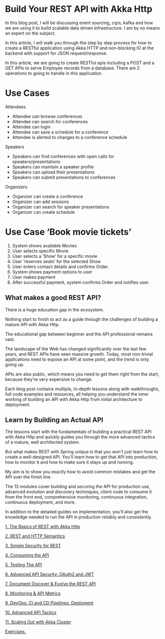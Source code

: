# Build Your REST API with Akka Http

In this blog post, I will be discussing event sourcing, cqrs, kafka and how we are using it to build scalable data driven infrastructure. I am by no means an expert on the subject.

In this article, I will walk you through the step by step process for how to create a RESTful application using Akka HTTP and non-blocking IO at the backend with support for JSON request/response.

In this article, we are going to create RESTful apis including a POST and a GET APIs to serve Employee records from a database. There are 2 operations to going to handle in this application.

# **Use Cases**

Attendees

- Attendee can browse conferences
- Attendee can search for conferences
- Attendee can login
- Attendee can save a schedule for a conference
- Attendee is alerted to changes to a conference schedule

Speakers

- Speakers can find conferences with open calls for speakers/presentations
- Speakers can maintain a speaker profile
- Speakers can upload their presentations
- Speakers can submit presentations to conferences

Organizers

- Organizer can create a conference
- Organizer can add sessions
- Organizer can search for speaker presentations
- Organizer can create schedule

# **Use Case ‘Book movie tickets’**

1. System shows available Movies
2. User selects specific Movie
3. User selects a ‘Show’ for a specific movie
4. User ‘reserves seats’ for the selected Show
5. User enters contact details and confirms Order.
6. System shows payment options to user
7. User makes payment
8. After successful payment, system confirms Order and notifies user.

## What makes a good REST API?

There is a huge education gap in the ecosystem.

Nothing start to finish to act as a guide through the challenges of building a mature API with Akka Http.

The educational gap between beginner and the API professional remains vast. 

The landscape of the Web has changed significantly over the last few years, and REST APIs have seen massive growth. Today, most non-trivial applications need to expose an API at some point, and the trend is only going up.

APIs are also public, which means you need to get them right from the start, because they're very expensive to change.

Each blog post contains multiple, in-depth lessons along with walkthroughs, full code examples and resources, all helping you understand the inner working of building an API with Akka Http from initial architecture to deployment. 

## Learn by Building an Actual API

The lessons start with the fundamentals of building a practical REST API with Akka Http and quickly guides you through the more advanced tactics of a mature, well architected system.

But what makes REST with Spring unique is that you won't just learn how to ​create a well-designed API. You'll learn how to get that API into production, how to monitor it and how to make sure it stays up and running.

My aim is to show you exactly how to avoid common mistakes and get the API over the finish line.

The 13 modules cover building and securing the API for production use, advanced evolution and discovery techniques, client code to consume it from the front end, comprehensive monitoring, continuous integration, continuous deployment, and more.

In addition to the detailed guides on implementation, you’ll also get the knowledge needed to run the API in production reliably and consistently.

[1. The Basics of REST with Akka Http ](./1-The-Basics-of-REST-with-Akka-Http-125e9923-29a9-4afc-a491-3a52d25a2a67.md)

[2. REST and HTTP Semantics](./2-REST-and-HTTP-Semantics-44e64bd7-073d-4217-87d0-e79d89432077.md)

[3. Simple Security for REST](./3-Simple-Security-for-REST-71342fe5-fa27-4090-9bf0-86dc8711e904.md)

[4. Consuming the API ](./4-Consuming-the-API-36bda02f-1619-4968-a505-ec445ab23f72.md)

[5. Testing The API](./5-Testing-The-API-3601c54a-8488-407a-8a0f-5cd71dd964dd.md)

[6. Advanced API Security: OAuth2 and JWT](./6-Advanced-API-Security-OAuth2-and-JWT-3f8e57d3-c09d-4f34-a76a-eef2f7fa2e73.md)

[7. Document Discover & Evolve the REST API](./7-Document-Discover-Evolve-the-REST-API-16a8f8e3-3b8b-4626-97fa-a3f905367866.md)

[8. Monitoring & API Metrics](./8-Monitoring-API-Metrics-d69cc16c-3a18-4bf9-a318-311b2e402cd5.md)

[9. DevOps: CI and CD Pipelines, Deploment](./9-DevOps-CI-and-CD-Pipelines-Deploment-6fb3184b-c745-4faa-a074-ef1aaf5e96e0.md)

[10. Advanced API Tactics](./10-Advanced-API-Tactics-ea48af69-20b0-4175-bb1b-da7d1ef3d04f.md)

[11. Scaling Out with Akka Cluster](./11-Scaling-Out-with-Akka-Cluster-906e2a1f-6290-4b80-8044-275d8bdfb3eb.md)

[Exercises. ](./Exercises-e0abf231-c140-456c-ba45-54c9043596f0.md)